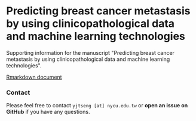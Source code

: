 # Predicting breast cancer metastasis by using clinicopathological data and machine learning technologies

Supporting information for the manuscript "Predicting breast cancer metastasis by using clinicopathological data and machine learning technologies".


[Rmarkdown document](https://github.com/DHLab-CGU/Breast-Cancer-Metastasis-Prediction/blob/master/BreastCancerMetastasisPrediction20190410.md)


### Contact

Please feel free to contact `yjtseng [at] nycu.edu.tw` or **open an issue on GitHub** if you have any questions.

